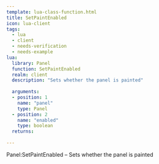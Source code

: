 ```yaml
---
template: lua-class-function.html
title: SetPaintEnabled
icon: lua-client
tags:
  - lua
  - client
  - needs-verification
  - needs-example
lua:
  library: Panel
  function: SetPaintEnabled
  realm: client
  description: "Sets whether the panel is painted"
  
  arguments:
  - position: 1
    name: "panel"
    type: Panel
  - position: 2
    name: "enabled"
    type: boolean
  returns:
    
---
```


<div class="lua__search__keywords">
Panel:SetPaintEnabled &#x2013; Sets whether the panel is painted
</div>
